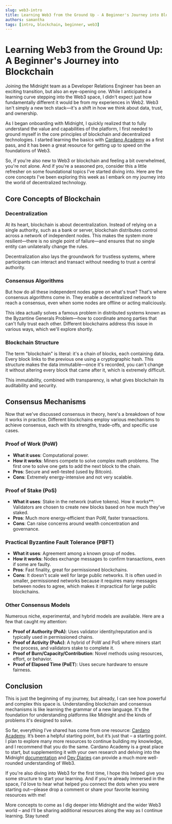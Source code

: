 ```yaml
---
slug: web3-intro
title: Learning Web3 from the Ground Up - A Beginner's Journey into Blockchain
authors: samantha
tags: [intro, blockchain, beginner, web3]
---
```


# Learning Web3 from the Ground Up: A Beginner's Journey into Blockchain

Joining the Midnight team as a Developer Relations Engineer has been an exciting transition, but also an eye-opening one. While I anticipated a learning curve stepping into the Web3 space, I didn't expect just how fundamentally different it would be from my experiences in Web2. Web3 isn't simply a new tech stack—it's a shift in how we think about data, trust, and ownership. 

As I began onboarding with Midnight, I quickly realized that to fully understand the value and capabilities of the platform, I first needed to ground myself in the core principles of blockchain and decentralized technologies. I started learning the basics with [Cardano Academy](https://academy.cardanofoundation.org/) as a first pass, and it has been a great resource for getting up to speed on the foundations of Web3.

So, if you're also new to Web3 or blockchain and feeling a bit overwhelmed, you're not alone. And if you're a seasoned pro, consider this a little refresher on some foundational topics I’ve started diving into. Here are the core concepts I've been exploring this week as I embark on my journey into the world of decentralized technology.


## Core Concepts of Blockchain
### Decentralization
At its heart, blockchain is about decentralization. Instead of relying on a single authority, such as a bank or server, blockchain distributes control across a network of independent nodes. This makes the system more resilient—there is no single point of failure—and ensures that no single entity can unilaterally change the rules.

Decentralization also lays the groundwork for trustless systems, where participants can interact and transact without needing to trust a central authority.

### Consensus Algorithms
But how do all these independent nodes agree on what's true? That's where consensus algorithms come in. They enable a decentralized network to reach a consensus, even when some nodes are offline or acting maliciously.

This idea actually solves a famous problem in distributed systems known as the Byzantine Generals Problem—how to coordinate among parties that can't fully trust each other. Different blockchains address this issue in various ways, which we'll explore shortly.

### Blockchain Structure
The term "blockchain" is literal: it's a chain of blocks, each containing data. Every block links to the previous one using a cryptographic hash. This structure makes the data immutable—once it's recorded, you can't change it without altering every block that came after it, which is extremely difficult.

This immutability, combined with transparency, is what gives blockchain its auditability and security.

## Consensus Mechanisms
Now that we've discussed consensus in theory, here's a breakdown of how it works in practice. Different blockchains employ various mechanisms to achieve consensus, each with its strengths, trade-offs, and specific use cases.

### Proof of Work (PoW)
- **What it uses**: Computational power.
- **How it works**: Miners compete to solve complex math problems. The first one to solve one gets to add the next block to the chain.
- **Pros**: Secure and well-tested (used by Bitcoin).
- **Cons**: Extremely energy-intensive and not very scalable.
    

### Proof of Stake (PoS)
- **What it uses**: Stake in the network (native tokens).
How it works**: Validators are chosen to create new blocks based on how much they've staked.    
- **Pros**: Much more energy-efficient than PoW, faster transactions.    
- **Cons**: Can raise concerns around wealth concentration and governance.
    

### Practical Byzantine Fault Tolerance (PBFT)
- **What it uses**: Agreement among a known group of nodes.    
- **How it works**: Nodes exchange messages to confirm transactions, even if some are faulty.  
- **Pros**: Fast finality, great for permissioned blockchains.
- **Cons**: It doesn't scale well for large public networks. 
It is often used in smaller, permissioned networks because it requires many messages between nodes to agree, which makes it impractical for large public blockchains.

### Other Consensus Models
Numerous niche, experimental, and hybrid models are available. Here are a few that caught my attention:

- **Proof of Authority (PoA)**: Uses validator identity/reputation and is typically used in permissioned chains.
- **Proof of Activity (PoAc)**: A hybrid  of PoW and PoS where miners start the process, and validators stake to complete it.
- **Proof of Burn/Capacity/Contribution**: Novel methods using resources, effort, or behavior.
- **Proof of Elapsed Time (PoET**): Uses secure hardware to ensure fairness.
    
## Conclusion
This is just the beginning of my journey, but already, I can see how powerful and complex this space is. Understanding blockchain and consensus mechanisms is like learning the grammar of a new language. It's the foundation for understanding platforms like Midnight and the kinds of problems it's designed to solve.

So far, everything I’ve shared has come from one resource: [Cardano Academy](https://academy.cardanofoundation.org/). It’s been a helpful starting point, but it’s just that – a starting point. I plan to explore many more resources to continue building my knowledge, and I recommend that you do the same. Cardano Academy is a great place to start, but supplementing it with your own research and delving into the Midnight [documentation](https://docs.midnight.network/) and [Dev Diaries](https://docs.midnight.network/blog) can provide a much more well-rounded understanding of Web3.  

If you're also diving into Web3 for the first time, I hope this helped give you some structure to start your learning. And if you're already immersed in the space, I'd love to hear what helped you connect the dots when you were starting out—please drop a comment or share your favorite learning resources with me!

More concepts to come as I dig deeper into Midnight and the wider Web3 world – and I’ll be sharing additional resources along the way as I continue learning. Stay tuned!

